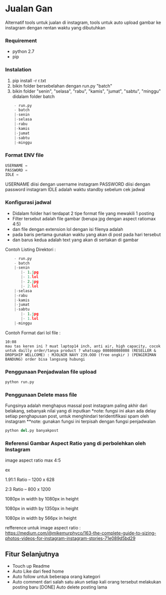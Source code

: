 Jualan Gan
======

Alternatif tools untuk jualan di instagram, tools untuk auto upload gambar ke instagram dengan rentan waktu yang dibutuhkan

### Requirement 

- python 2.7
- pip

### Instalation 

1. pip install -r r.txt
2. bikin folder bersebelahan dengan run.py "batch"
3. bikin folder "senin", "selasa", "rabu", "kamis", "jumat", "sabtu", "minggu" didalam folder batch

```python
	- run.py
	- batch
	|-senin
	|-selasa
	|-rabu
	|-kamis
	|-jumat
	|-sabtu
	|-minggu
```

### Format ENV file

```python
USERNAME = 
PASSWORD = 
IDLE = 
```

USERNAME diisi dengan username instagram
PASSWORD diisi dengan password instagram
IDLE adalah waktu standby sebelum cek jadwal

### Konfigurasi jadwal

- Didalam folder hari terdapat 2 tipe format file yang mewakili 1 posting
- Filter tersebut adalah file gambar (berupa jpg dengan aspect ratiomax 4:5) 
- dan file dengan extension lol dengan isi filenya adalah 
- pada baris pertama gunakan waktu yang akan di post pada hari tersebut
- dan barus kedua adalah text yang akan di sertakan di gambar

Contoh Listing Direktori :

```python
	- run.py
	- batch
	|-senin
	   |- 1.jpg
	   |- 1.lol
	   |- 2.jpg
	   |- 2.lol
	|-selasa
	|-rabu
	|-kamis
	|-jumat
	|-sabtu
	   |- 1.jpg
	   |- 1.lol
	|-minggu
```

Contoh Format dari lol file :

```text
10:08
mau tas keren ini ? muat laptop14 inch, anti air, high capacity, cocok untuk dailly order/tanya product ? whatsapp 080808080808 (RESELLER & DROPSHIP WELLCOME) : MJOLNIR NAVY 239.OOO (free ongkir ) (PENGIRIMAN BANDUNG) order bisa langsung hubungi
```

### Penggunaan Penjadwalan file upload

```python
python run.py
```

### Penggunaan Delete mass file

Fungsinya adalah menghapus massal post instagram paling akhir dari belakang, sebanyak nilai yang di inputkan
*note: fungsi ini akan ada delay setiap penghapusan post, untuk menghindari teridentifikasi spam oleh instagram
**note: gunakan fungsi ini terpisah dengan fungsi penjadwalan 

```python
python del.py banyakpost
```

### Referensi Gambar Aspect Ratio yang di perbolehkan oleh Instagram

image aspect ratio max 4:5

ex 

1.91:1 Ratio – 1200 x 628

2:3 Ratio – 800 x 1200 

1080px in width by 1080px in height

1080px in width by 1350px in height

1080px in width by 566px in height

refference untuk image aspect ratio : https://medium.com/@mikemurphyco/163-the-complete-guide-to-sizing-photos-videos-for-instagram-instagram-stories-71e089d5bd29

## Fitur Selanjutnya

- Touch up Readme
- Auto Like dari feed home
- Auto follow untuk beberapa orang kategori
- Auto comment dari salah satu akun setiap kali orang tersebut melakukan posting baru
[DONE] Auto delete posting lama